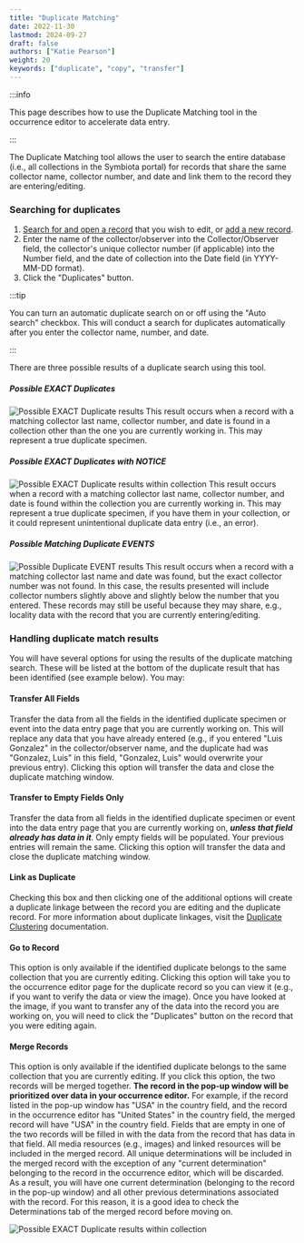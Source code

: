 ```yaml
---
title: "Duplicate Matching"
date: 2022-11-30
lastmod: 2024-09-27
draft: false
authors: ["Katie Pearson"]
weight: 20
keywords: ["duplicate", "copy", "transfer"]
---
```


:::info

This page describes how to use the Duplicate Matching tool in the occurrence editor to accelerate data entry.

:::

The Duplicate Matching tool allows the user to search the entire database (i.e., all collections in the Symbiota portal) for records that share the same collector name, collector number, and date and link them to the record they are entering/editing.

### Searching for duplicates

1. [Search for and open a record](/Editor_Guide/Editing_Searching_Records) that you wish to edit, or [add a new record](/Editor_Guide/Adding_Records/adding_full_records).
2. Enter the name of the collector/observer into the Collector/Observer field, the collector's unique collector number (if applicable) into the Number field, and the date of collection into the Date field (in YYYY-MM-DD format).
3. Click the "Duplicates" button.

:::tip

You can turn an automatic duplicate search on or off using the "Auto search" checkbox. This will conduct a search for duplicates automatically after you enter the collector name, number, and date.

:::

There are three possible results of a duplicate search using this tool.

##### Possible EXACT Duplicates

![Possible EXACT Duplicate results](/img/exactdupe.png)
This result occurs when a record with a matching collector last name, collector number, and date is found in a collection other than the one you are currently working in. This may represent a true duplicate specimen.

##### Possible EXACT Duplicates with NOTICE

![Possible EXACT Duplicate results within collection](/img/exactdupeincol.png)
This result occurs when a record with a matching collector last name, collector number, and date is found within the collection you are currently working in. This may represent a true duplicate specimen, if you have them in your collection, or it could represent unintentional duplicate data entry (i.e., an error).

##### Possible Matching Duplicate EVENTS

![Possible Duplicate EVENT results](/img/dupematchevent.png)
This result occurs when a record with a matching collector last name and date was found, but the exact collector number was not found. In this case, the results presented will include collector numbers slightly above and slightly below the number that you entered. These records may still be useful because they may share, e.g., locality data with the record that you are currently entering/editing.

### Handling duplicate match results

You will have several options for using the results of the duplicate matching search. These will be listed at the bottom of the duplicate result that has been identified (see example below). You may:

#### Transfer All Fields

Transfer the data from all the fields in the identified duplicate specimen or event into the data entry page that you are currently working on. This will replace any data that you have already entered (e.g., if you entered "Luis Gonzalez" in the collector/observer name, and the duplicate had was "Gonzalez, Luis" in this field, "Gonzalez, Luis" would overwrite your previous entry). Clicking this option will transfer the data and close the duplicate matching window.

#### Transfer to Empty Fields Only

Transfer the data from all fields in the identified duplicate specimen or event into the data entry page that you are currently working on, **_unless that field already has data in it_**. Only empty fields will be populated. Your previous entries will remain the same. Clicking this option will transfer the data and close the duplicate matching window.

#### Link as Duplicate

Checking this box and then clicking one of the additional options will create a duplicate linkage between the record you are editing and the duplicate record. For more information about duplicate linkages, visit the [Duplicate Clustering](/Collection_Manager_Guide/duplicate_clustering) documentation.

#### Go to Record

This option is only available if the identified duplicate belongs to the same collection that you are currently editing. Clicking this option will take you to the occurrence editor page for the duplicate record so you can view it (e.g., if you want to verify the data or view the image). Once you have looked at the image, if you want to transfer any of the data into the record you are working on, you will need to click the "Duplicates" button on the record that you were editing again.

#### Merge Records

This option is only available if the identified duplicate belongs to the same collection that you are currently editing. If you click this option, the two records will be merged together. **The record in the pop-up window will be prioritized over data in your occurrence editor.** For example, if the record listed in the pop-up window has "USA" in the country field, and the record in the occurrence editor has "United States" in the country field, the merged record will have "USA" in the country field. Fields that are empty in one of the two records will be filled in with the data from the record that has data in that field. All media resources (e.g., images) and linked resources will be included in the merged record. All unique determinations will be included in the merged record with the exception of any "current determination" belonging to the record in the occurrence editor, which will be discarded. As a result, you will have one current determination (belonging to the record in the pop-up window) and all other previous determinations associated with the record. For this reason, it is a good idea to check the Determinations tab of the merged record before moving on.

![Possible EXACT Duplicate results within collection](/img/exactdupeincolfull.png)
